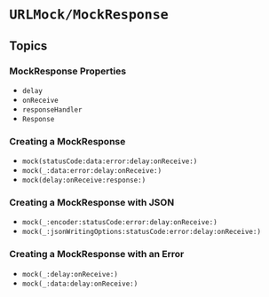 # ``URLMock/MockResponse``

## Topics

### MockResponse Properties

- ``delay``
- ``onReceive``
- ``responseHandler``
- ``Response``

### Creating a MockResponse

- ``mock(statusCode:data:error:delay:onReceive:)``
- ``mock(_:data:error:delay:onReceive:)``
- ``mock(delay:onReceive:response:)``

### Creating a MockResponse with JSON

- ``mock(_:encoder:statusCode:error:delay:onReceive:)``
- ``mock(_:jsonWritingOptions:statusCode:error:delay:onReceive:)``

### Creating a MockResponse with an Error

- ``mock(_:delay:onReceive:)``
- ``mock(_:data:delay:onReceive:)``
